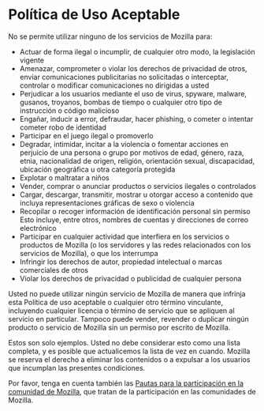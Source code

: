 # Política de Uso Aceptable

No se permite utilizar ninguno de los servicios de Mozilla para:

* Actuar de forma ilegal o incumplir, de cualquier otro modo, la legislación vigente
* Amenazar, comprometer o violar los derechos de privacidad de otros, enviar comunicaciones publicitarias no solicitadas o interceptar, controlar o modificar comunicaciones no dirigidas a usted
* Perjudicar a los usuarios mediante el uso de virus, spyware, malware, gusanos, troyanos, bombas de tiempo o cualquier otro tipo de instrucción o código malicioso
* Engañar, inducir a error, defraudar, hacer phishing, o cometer o intentar cometer robo de identidad
* Participar en el juego ilegal o promoverlo
* Degradar, intimidar, incitar a la violencia o fomentar acciones en perjuicio de una persona o grupo por motivos de edad, género, raza, etnia, nacionalidad de origen, religión, orientación sexual, discapacidad, ubicación geográfica u otra categoría protegida
* Explotar o maltratar a niños
* Vender, comprar o anunciar productos o servicios ilegales o controlados
* Cargar, descargar, transmitir, mostrar u otorgar acceso a contenido que incluya representaciones gráficas de sexo o violencia
* Recopilar o recoger información de identificación personal sin permiso Esto incluye, entre otros, nombres de cuentas y direcciones de correo electrónico
* Participar en cualquier actividad que interfiera en los servicios o productos de Mozilla (o los servidores y las redes relacionados con los servicios de Mozilla), o que los interrumpa
* Infringir los derechos de autor, propiedad intelectual o marcas comerciales de otros
* Violar los derechos de privacidad o publicidad de cualquier persona

Usted no puede utilizar ningún servicio de Mozilla de manera que infrinja esta Política de uso aceptable o cualquier otro término vinculante, incluyendo cualquier licencia o término de servicio que se apliquen al servicio en particular. Tampoco puede vender, revender o duplicar ningún producto o servicio de Mozilla sin un permiso por escrito de Mozilla.

Estos son solo ejemplos. Usted no debe considerar esto como una lista completa, y es posible que actualicemos la lista de vez en cuando. Mozilla se reserva el derecho a eliminar los contenidos o a expulsar a los usuarios que incumplan las presentes condiciones.

Por favor, tenga en cuenta también las [Pautas para la participación en la comunidad de Mozilla](https://www.mozilla.org/about/governance/policies/participation/), que tratan de la participación en las comunidades de Mozilla.
